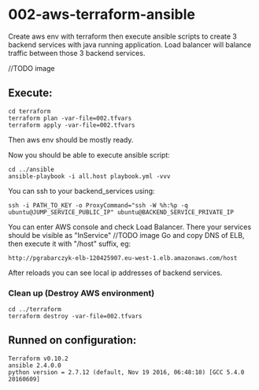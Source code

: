 # 002-aws-terraform-ansible
Create aws env with terraform then execute ansible scripts to create 3 backend services with java running application.
Load balancer will balance traffic between those 3 backend services.

//TODO image

## Execute:
```
cd terraform
terraform plan -var-file=002.tfvars
terraform apply -var-file=002.tfvars
```

Then aws env should be mostly ready.

Now you should be able to execute ansible script:
```
cd ../ansible
ansible-playbook -i all.host playbook.yml -vvv
```

You can ssh to your backend_services using:
```
ssh -i PATH_TO_KEY -o ProxyCommand="ssh -W %h:%p -q ubuntu@JUMP_SERVICE_PUBLIC_IP" ubuntu@BACKEND_SERVICE_PRIVATE_IP
```

You can enter AWS console and check Load Balancer.
There your services should be visible as "InService"
//TODO image
Go and copy DNS of ELB, then execute it with "/host" suffix, eg:
```
http://pgrabarczyk-elb-120425907.eu-west-1.elb.amazonaws.com/host
```
After reloads you can see local ip addresses of backend services.

### Clean up (Destroy AWS environment)
```
cd ../terraform
terraform destroy -var-file=002.tfvars
```

## Runned on configuration:
```
Terraform v0.10.2
ansible 2.4.0.0
python version = 2.7.12 (default, Nov 19 2016, 06:48:10) [GCC 5.4.0 20160609]
```
